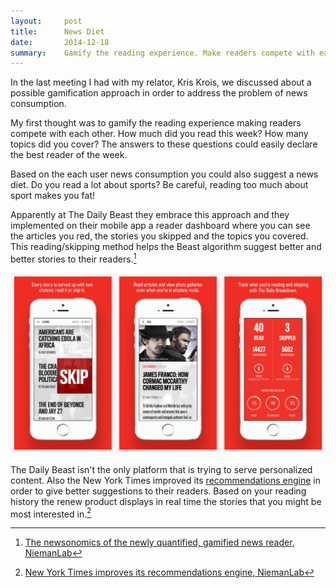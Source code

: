 ```yaml
---
layout:     post
title:      News Diet
date:       2014-12-18
summary:    Gamify the reading experience. Make readers compete with each other. Track what they read and what they cover in order to offer a news diet
---
```


In the last meeting I had with my relator, Kris Krois, we discussed about a possible gamification approach in order to address the problem of news consumption.

My first thought was to gamify the reading experience making readers compete with each other. How much did you read this week? How many topics did you cover? The answers to these questions could easily declare the best reader of the week.

Based on the each user news consumption you could also suggest a news diet. Do you read a lot about sports? Be careful, reading too much about sport makes you fat!

Apparently at The Daily Beast they embrace this approach and they implemented on their mobile app a reader dashboard where you can see the articles you red, the stories you skipped and the topics you covered. This reading/skipping method helps the Beast algorithm suggest better and better stories to their readers.[^1]

![The Daily Beast News App](/assets/the-daily-beast-app.png)


The Daily Beast isn't the only platform that is trying to serve personalized content. Also the New York Times improved its [recommendations engine](http://www.nytimes.com/recommendations) in order to give better suggestions to their readers. Based on your reading history the renew product displays in real time the stories that you might be most interested in.[^2]


[^1]: [The newsonomics of the newly quantified, gamified news reader, NiemanLab](http://www.niemanlab.org/2014/12/the-newsonomics-of-the-newly-quantified-gamified-news-reader/)
[^2]: [New York Times improves its recommendations engine, NiemanLab](http://www.niemanlab.org/2013/08/new-york-times-improves-its-recommendations-engine/?relatedstory)